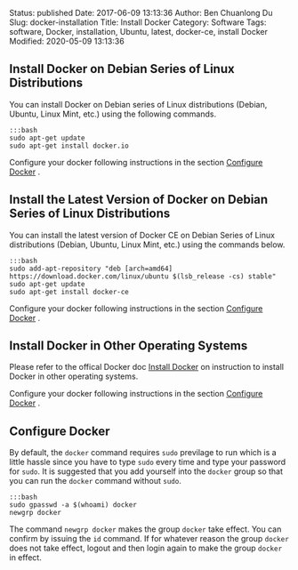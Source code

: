 Status: published
Date: 2017-06-09 13:13:36
Author: Ben Chuanlong Du
Slug: docker-installation
Title: Install Docker
Category: Software
Tags: software, Docker, installation, Ubuntu, latest, docker-ce, install Docker
Modified: 2020-05-09 13:13:36

## Install Docker on Debian Series of Linux Distributions

You can install Docker on Debian series of Linux distributions
(Debian, Ubuntu, Linux Mint, etc.) 
using the following commands.

    :::bash
    sudo apt-get update
    sudo apt-get install docker.io

Configure your docker following instructions in the section 
[Configure Docker](http://www.legendu.net/en/blog/docker-installation/#configure-docker)
.

## Install the Latest Version of Docker on Debian Series of Linux Distributions

You can install the latest version of Docker CE 
on Debian Series of Linux distributions (Debian, Ubuntu, Linux Mint, etc.)
using the commands below.

    :::bash
    sudo add-apt-repository "deb [arch=amd64] https://download.docker.com/linux/ubuntu $(lsb_release -cs) stable"
    sudo apt-get update
    sudo apt-get install docker-ce

Configure your docker following instructions in the section 
[Configure Docker](http://www.legendu.net/en/blog/docker-installation/#configure-docker)
.

## Install Docker in Other Operating Systems

Please refer to the offical Docker doc [Install Docker](https://docs.docker.com/install/)
on instruction to install Docker in other operating systems.

Configure your docker following instructions in the section 
[Configure Docker](http://www.legendu.net/en/blog/docker-installation/#configure-docker)
.

## Configure Docker 

By default,
the `docker` command requires `sudo` previlage to run
which is a little hassle since you have to type `sudo` every time 
and type your password for `sudo`.
It is suggested that you add yourself into the `docker` group
so that you can run the `docker` command without `sudo`.

    :::bash
    sudo gpasswd -a $(whoami) docker
    newgrp docker

The command `newgrp docker` makes the group `docker` take effect.
You can confirm by issuing the `id` command.
If for whatever reason the group `docker` does not take effect,
logout and then login again to make the group `docker` in effect.
